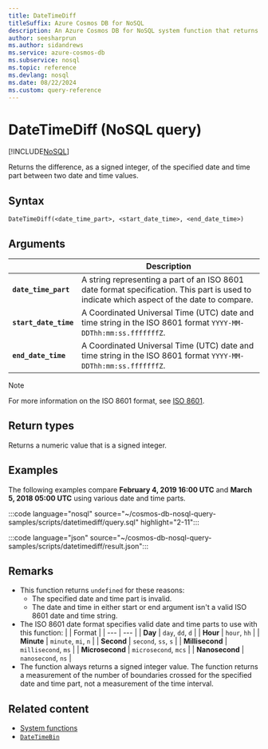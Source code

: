 ```yaml
---
title: DateTimeDiff
titleSuffix: Azure Cosmos DB for NoSQL
description: An Azure Cosmos DB for NoSQL system function that returns the difference of a specific part between two date and times.
author: seesharprun
ms.author: sidandrews
ms.service: azure-cosmos-db
ms.subservice: nosql
ms.topic: reference
ms.devlang: nosql
ms.date: 08/22/2024
ms.custom: query-reference
---
```


# DateTimeDiff (NoSQL query)

[!INCLUDE[NoSQL](../../includes/appliesto-nosql.md)]

Returns the difference, as a signed integer, of the specified date and time part between two date and time values.
  
## Syntax
  
```nosql
DateTimeDiff(<date_time_part>, <start_date_time>, <end_date_time>)
```

## Arguments

| | Description |
| --- | --- |
| **`date_time_part`** | A string representing a part of an ISO 8601 date format specification. This part is used to indicate which aspect of the date to compare. |
| **`start_date_time`** | A Coordinated Universal Time (UTC) date and time string in the ISO 8601 format `YYYY-MM-DDThh:mm:ss.fffffffZ`. |
| **`end_date_time`** | A Coordinated Universal Time (UTC) date and time string in the ISO 8601 format `YYYY-MM-DDThh:mm:ss.fffffffZ`. |

> [!NOTE]
> For more information on the ISO 8601 format, see [ISO 8601](https://wikipedia.org/wiki/ISO_8601).

## Return types

Returns a numeric value that is a signed integer.

## Examples

The following examples compare **February 4, 2019 16:00 UTC** and **March 5, 2018 05:00 UTC** using various date and time parts.

:::code language="nosql" source="~/cosmos-db-nosql-query-samples/scripts/datetimediff/query.sql" highlight="2-11":::

:::code language="json" source="~/cosmos-db-nosql-query-samples/scripts/datetimediff/result.json":::

## Remarks

- This function returns `undefined` for these reasons:
  - The specified date and time part is invalid.
  - The date and time in either start or end argument isn't a valid ISO 8601 date and time string.
- The ISO 8601 date format specifies valid date and time parts to use with this function:
    | | Format |
    | --- | --- |
    | **Day** | `day`, `dd`, `d` |
    | **Hour** | `hour`, `hh` |
    | **Minute** | `minute`, `mi`, `n` |
    | **Second** | `second`, `ss`, `s` |
    | **Millisecond** | `millisecond`, `ms` |
    | **Microsecond** | `microsecond`, `mcs` |
    | **Nanosecond** | `nanosecond`, `ns` |
- The function always returns a signed integer value. The function returns a measurement of the number of boundaries crossed for the specified date and time part, not a measurement of the time interval.

## Related content

- [System functions](system-functions.yml)
- [`DateTimeBin`](datetimebin.md)
